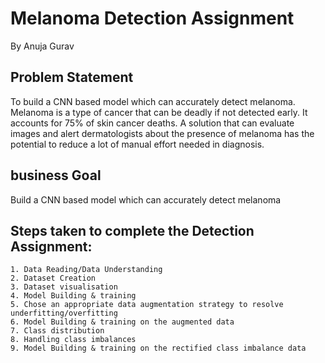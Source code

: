 # Melanoma Detection Assignment
By Anuja Gurav

## Problem Statement

To build a CNN based model which can accurately detect melanoma. Melanoma is a type of cancer that can be deadly if not detected early. It accounts for 75% of skin cancer deaths. A solution that can evaluate images and alert dermatologists about the presence of melanoma has the potential to reduce a lot of manual effort needed in diagnosis.

## business Goal

Build a CNN based model which can accurately detect melanoma

## Steps taken to complete the Detection Assignment:
	1. Data Reading/Data Understanding
	2. Dataset Creation
	3. Dataset visualisation
	4. Model Building & training 
	5. Chose an appropriate data augmentation strategy to resolve underfitting/overfitting
	6. Model Building & training on the augmented data
	7. Class distribution
	8. Handling class imbalances
	9. Model Building & training on the rectified class imbalance data